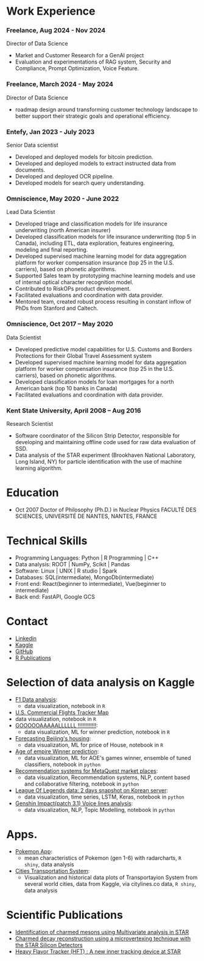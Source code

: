 # Work Experience
### Freelance, Aug 2024 - Nov 2024
Director of Data Science
- Market and Customer Research for a GenAI project
- Evaluation and experimentations of RAG system, Security and Compliance, Prompt Optimization, Voice Feature.

### Freelance, March 2024 - May 2024
Director of Data Science

- roadmap design around transforming customer technology landscape to better support their strategic goals and operational efficiency.

### Entefy, Jan 2023 - July 2023
Senior Data scientist                            

- Developed and deployed models for bitcoin prediction.
- Developed and deployed models to extract instructed data from documents.
- Developed and deployed OCR pipeline.
- Developed models for search query understanding.
                             
### Omniscience, May 2020 - June 2022
Lead Data Scientist                        
- Developed triage and classification models for life insurance underwriting (north American insurer)
- Developed classification models for life insurance underwriting (top 5 in Canada), including ETL, data exploration, features engineering, modeling and final reporting.
- Developed supervised machine learning model for data aggregation platform for worker compensation insurance (top 25 in the U.S. carriers), based on phonetic algorithms.
- Supported Sales team by prototyping machine learning models and use of internal optical character recognition model.
- Contributed to RiskOPs product development.
- Facilitated evaluations and coordination with data provider.
- Mentored team, created robust process resulting in constant inflow of PhDs from Stanford and Caltech.

### Omniscience, Oct 2017 – May 2020
Data Scientist                             
- Developed predictive model capabilities for U.S. Customs and Borders Protections for their Global Travel Assessment system
- Developed supervised machine learning model for data aggregation platform for worker compensation insurance (top 25 in the U.S. carriers), based on phonetic algorithms.
- Developed classification models for loan mortgages for a north American bank (top 10 banks in Canada)
- Facilitated evaluations and coordination with data provider.
                             
### Kent State University, April 2008 – Aug 2016
Research Scientist                            
- Software coordinator of the Silicon Strip Detector, responsible for developing and maintaining offline code used for raw data evaluation of SSD.
- Data analysis of the STAR experiment (Brookhaven National Laboratory, Long Island, NY) for particle identification with the use of machine learning algorithm.
                             
# Education
- Oct 2007 Doctor of Philosophy (Ph.D.) in Nuclear Physics 
FACULTÉ DES SCIENCES, UNIVERSITÉ DE NANTES, NANTES, FRANCE
                             
# Technical Skills
- Programming Languages: Python | R Programming | C++
- Data analysis: ROOT | NumPy, Scikit | Pandas
- Software: Linux | UNIX | R studio | Spark
- Databases: SQL(intermediate), MongoDb(intermediate)
- Front end: React(beginner to intermediate), Vue(beginner to intermediate)
- Back end: FastAPI, Google GCS

# Contact
- [Linkedin](https://www.linkedin.com/in/jonathanbouchet/)
- [Kaggle](https://www.kaggle.com/jonathanbouchet/)
- [GitHub](https://github.com/jonathanbouchet)
- [R Publications](https://rpubs.com/jonathanbouchet)  

# Selection of data analysis on Kaggle

- [F1 Data analysis](https://www.kaggle.com/code/jonathanbouchet/f1-data-analysis):
    - data visualization, notebook in `R`                          
- [U.S. Commercial Flights Tracker Map](https://www.kaggle.com/code/jonathanbouchet/u-s-commercial-flights-tracker-map)
- data visualization, notebook in `R`  
- [GOOOOOAAAAALLLLLL !!!!!!!!!!!!](https://www.kaggle.com/code/jonathanbouchet/goooooaaaaallllll):
    - data visualization, ML for winner prediction, notebook in `R`  
- [Forecasting Beijing's housing](https://www.kaggle.com/code/jonathanbouchet/forecasting-beijing-s-housing):
    - data visualization, ML for price of House, notebook in `R`
- [Age of empire Winner prediction](https://www.kaggle.com/code/jonathanbouchet/base-dataset-winner-s-prediction):
    - data visualization, ML for AOE's games winner, ensemble of tuned classifiers, notebook in `python`
- [Recommendation systems for MetaQuest market places](https://www.kaggle.com/code/jonathanbouchet/recommendation-systems-for-metaquest-market-places):
    - data visualization, Recommendation systems, NLP, content based and collaborative filtering, notebook in `python`
- [League Of Legends data: 2 days snapshot on Korean server](https://www.kaggle.com/code/jonathanbouchet/lol-data-2-days-snapshot-on-kr-server):
    - data visualization, time series, LSTM, Keras, notebook in `python` 
- [Genshin Impact(patch 3.1) Voice lines analysis](https://www.kaggle.com/code/jonathanbouchet/genshin-impact-patch-3-1-voice-lines-analysis):
    - data visualization, NLP, Topic Modelling, notebook in `python`  

# Apps.
                             
- [Pokemon App](https://jonathanbouchet.shinyapps.io/pokeData/):
    - mean characteristics of Pokemon (gen 1-6) with radarcharts, `R shiny`, data analysis 
- [Cities Transportation System](https://jonathanbouchet.shinyapps.io/transport_visualization/):
    - Visualization and historical data plots of Transportayion System from several world cities, data from Kaggle, via citylines.co data, `R shiny`, data analysis  
                             
# Scientific Publications
- [Identification of charmed mesons using Multivariate analysis in STAR](https://iopscience.iop.org/article/10.1088/1742-6596/396/2/022007/meta)
- [Charmed decay reconstruction using a microvertexing technique with the STAR Silicon Detectors](https://pos.sissa.it/cgi-bin/reader/contribution.cgi?id=135/031)
- [Heavy Flavor Tracker (HFT) : A new inner tracking device at STAR](https://arxiv.org/abs/0907.3407)